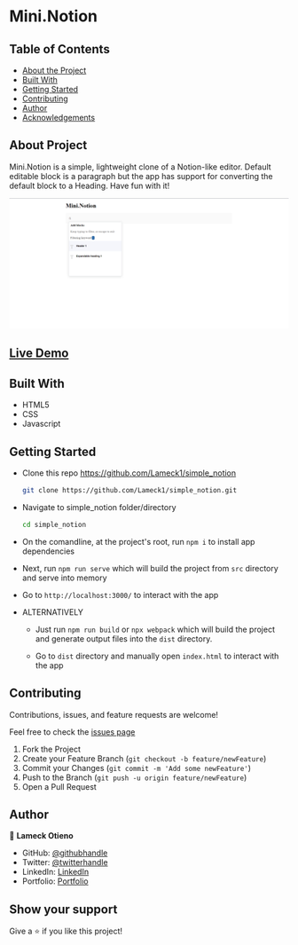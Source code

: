 # Mini.Notion

## Table of Contents

* [About the Project](#about-the-project)
* [Built With](#built-with)
* [Getting Started](#getting-started)
* [Contributing](#contributing)
* [Author](#author)
* [Acknowledgements](#acknowledgements)

## About Project

Mini.Notion is a simple, lightweight clone of a Notion-like editor. Default editable block is a paragraph but the app has support for converting the default block to a Heading. Have fun with it!

![screenshot](./src/assets/screenshot.png)

## [Live Demo](live.demo)

## Built With

* HTML5
* CSS
* Javascript

## Getting Started

* Clone this repo <https://github.com/Lameck1/simple_notion>

    ```bash
    git clone https://github.com/Lameck1/simple_notion.git
    ```

* Navigate to simple_notion folder/directory

    ```bash
    cd simple_notion
    ```

* On the comandline, at the project's root, run ```npm i``` to install app dependencies

* Next, run ```npm run serve``` which will build the project from ```src``` directory and serve into memory

* Go to ```http://localhost:3000/``` to interact with the app

* ALTERNATIVELY

  * Just run ```npm run build``` or ```npx webpack``` which will build the project and generate output files into the ```dist``` directory.

  * Go to ```dist``` directory and manually open ```index.html``` to interact with the app

## Contributing

Contributions, issues, and feature requests are welcome!

Feel free to check the [issues page](https://github.com/Lameck1/simple_notion/issues)

  1. Fork the Project
  2. Create your Feature Branch (`git checkout -b feature/newFeature`)
  3. Commit your Changes (`git commit -m 'Add some newFeature'`)
  4. Push to the Branch (`git push -u origin feature/newFeature`)
  5. Open a Pull Request

## Author

👤 **Lameck Otieno**

* GitHub: [@githubhandle](https://github.com/Lameck1)
* Twitter: [@twitterhandle](https://twitter.com/lameck721)
* LinkedIn: [LinkedIn](https://www.linkedin.com/in/lameck-odhiambo-642b7077/)
* Portfolio: [Portfolio](https://lameck.me)

## Show your support

Give a ⭐️ if you like this project!
